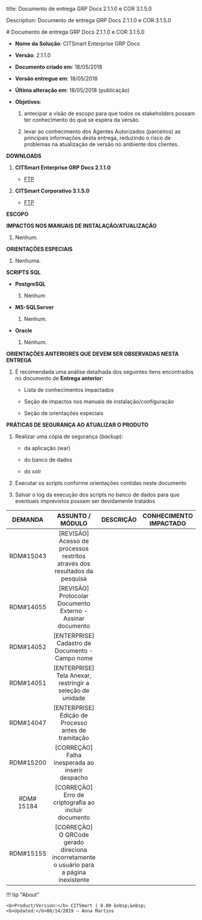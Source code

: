 title: Documento de entrega GRP Docs 2.1.1.0 e COR 3.1.5.0

Description: Documento de entrega GRP Docs 2.1.1.0 e COR 3.1.5.0

\# Documento de entrega GRP Docs 2.1.1.0 e COR 3.1.5.0

-   **Nome da Solução**: CITSmart Enterprise GRP Docs

-   **Versão**: 2.1.1.0

-   **Documento criado em**: 18/05/2018

-   **Versão entregue em**: 18/05/2018

-   **Última alteração em**: 18/05/2018 (publicação)

-   **Objetivos**:

    1.  antecipar a visão de escopo para que todos os stakeholders possam ter
        conhecimento do que se espera da versão.

    2.  levar ao conhecimento dos Agentes Autorizados (parceiros) as principais
        informações desta entrega, reduzindo o risco de problemas na atualização
        de versão no ambiente dos clientes.

**DOWNLOADS**

1.  **CITSmart Enterprise GRP Docs 2.1.1.0**

    -   [FTP](http://kb.citsmartcloud.com/entregas/papelzero/Enterprise/2.1.1.0)

2.  **CITSmart Corporativo 3.1.5.0**

    -   [FTP](http://kb.citsmartcloud.com/entregas/corporativo/Enterprise/3.1.5.0/)

**ESCOPO**


**IMPACTOS NOS MANUAIS DE INSTALAÇÃO/ATUALIZAÇÃO**

1.  Nenhum.

**ORIENTAÇÕES ESPECIAIS**

1.  Nenhuma.

**SCRIPTS SQL**

-   **PostgreSQL**

    1.  Nenhum

-   **MS-SQLServer**

    1.  Nenhum.

-   **Oracle**

    1.  Nenhum.

**ORIENTAÇÕES ANTERIORES QUE DEVEM SER OBSERVADAS NESTA ENTREGA**

1.  É recomendada uma análise detalhada dos seguintes itens encontrados no
    documento de **Entrega anterior**:

    -   Lista de conhecimentos impactados

    -   Seção de impactos nos manuais de instalação/configuração

    -   Seção de orientações especiais

**PRÁTICAS DE SEGURANÇA AO ATUALIZAR O PRODUTO**

1.  Realizar uma cópia de segurança (*backup*):

    -   da aplicação (war)

    -   do banco de dados

    -   do solr

2.  Executar os scripts conforme orientações contidas neste documento

3.  Salvar o log da execução dos scripts no banco de dados para que eventuais
    imprevistos possam ser devidamente tratados


|   DEMANDA  |                                     ASSUNTO / MÓDULO                                    | DESCRIÇÃO | CONHECIMENTO IMPACTADO |
|:----------:|:---------------------------------------------------------------------------------------:|:---------:|:----------------------:|
|  RDM#15043 |        [REVISÃO] Acesso de processos restritos através dos resultados da pesquisa       |           |                        |
|  RDM#14055 |                [REVISÃO] Protocolar Documento Externo - Assinar documento               |           |                        |
|  RDM#14052 |                     [ENTERPRISE] Cadastro de Documento - Campo nome                     |           |                        |
|  RDM#14051 |                [ENTERPRISE] Tela Anexar, restringir a seleção de unidade                |           |                        |
|  RDM#14047 |                   [ENTERPRISE] Edição de Processo antes de tramitação                   |           |                        |
|  RDM#15200 |                     [CORREÇÃO] Falha inesperada ao inserir despacho                     |           |                        |
| RDM# 15184 |                   [CORREÇÃO] Erro de criptografia ao incluir documento                  |           |                        |
|  RDM#15155 | [CORREÇÃO] O QRCode gerado direciona incorretamente o usuário para a página inexistente |           |                        |


!!! tip "About"

    <b>Product/Version:</b> CITSmart | 8.00 &nbsp;&nbsp;
    <b>Updated:</b>08/14/2019 – Anna Martins
